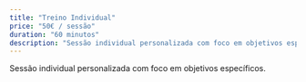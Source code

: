 ```yaml
---
title: "Treino Individual"
price: "50€ / sessão"
duration: "60 minutos"
description: "Sessão individual personalizada com foco em objetivos específicos."
---
```

Sessão individual personalizada com foco em objetivos específicos.
